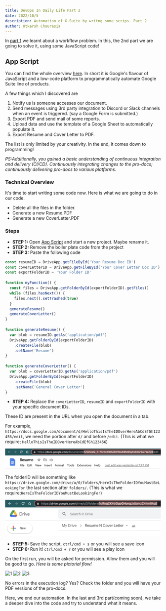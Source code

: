 ```yaml
---
title: DevOps In Daily Life Part 2
date: 2022/10/5
description: Automation of G-Suite by writng some scrips. Part 2
author: Utkarsh Chourasia
---
```


In [part 1](/posts/DevOpsInDailyLife1)  we learnt about a workflow problem. In this, the 2nd part we are going to solve it, using some JavaScript code!

## App Script

You can find the whole overview [here](https://developers.google.com/apps-script/overview). In short it is Google's flavour of JavaScript and a low-code platform to programmatically automate Google Suite line of products.

A few things which I discovered are

1. Notify us is someone accesses our document.
2. Send messages using 3rd party integration to Discord or Slack channels when an event is triggered. (say a Google Form is submitted.)
3. Export PDF and send mail of some reports.
4. Upload data and use the template of a Google Sheet to automatically populate it.
5. Export Resume and Cover Letter to PDF.

The list is only limited by your creativity. In the end, it comes down to programming!

_PS:Additionally, you gained a basic understanding of continuous integration and delivery (CI/CD). Continuously integrating changes to the pro-docs; continuously delivering pro-docs to various platforms._

### Technical Overview

It's time to start writing some code now. Here is what we are going to do in our code.

- Delete all the files in the folder.
- Generate a new Resume.PDF
- Generate a new CoverLetter.PDF

### Steps

- **STEP 1:** Open [App Script](https://script.google.com/home) and start a new project. Maybe rename it.
- **STEP 2:** Remove the boiler plate code from the project
- **STEP 3:** Paste the following code

```js
const resumeID = DriveApp.getFileById('Your Resume Doc ID')
const coverLetterID = DriveApp.getFileById('Your Cover Letter Doc ID')
const exportFolderID = 'Your Folder ID'

function myFunction() {
  const files = DriveApp.getFolderById(exportFolderID).getFiles()
  while (files.hasNext()) {
    files.next().setTrashed(true)
  }
  generateResume()
  generateCoverLetter()
}

function generateResume() {
  var blob = resumeID.getAs('application/pdf')
  DriveApp.getFolderById(exportFolderID)
    .createFile(blob)
    .setName('Resume')
}

function generateCoverLetter() {
  var blob = coverLetterID.getAs('application/pdf')
  DriveApp.getFolderById(exportFolderID)
    .createFile(blob)
    .setName('General Cover Letter')
}
```

- **STEP 4:** Replace the `coverLetterID`, `resumeID` and `exportFolderID` with your specific document IDs.

These ID are present in the URL when you open the document in a tab.

For example, `https://docs.google.com/document/d/HelloThisIsTheIDOverHereAbCdEfGh123456/edit`, we need the portion after `d/` and before `/edit`. (This is what we require; `HelloThisIsTheIDOverHereAbCdEfGh123456`)

![Document ID Extraction](https://raw.githubusercontent.com/busy-in-life/Blog-Image/main/DevOpsInDailyLife/DocID.png)

The folderID will be something like `https://drive.google.com/drive/u/0/folders/HereIsTheFolderIDYouMustBeLookingFor` the last section after `folders/`. (This is what we require;`HereIsTheFolderIDYouMustBeLookingFor`)

![Folder ID Extraction](https://raw.githubusercontent.com/busy-in-life/Blog-Image/main/DevOpsInDailyLife/FolderID.png)

- **STEP 5:** Save the script, `ctrl/cmd + s` or you will see a save icon
- **STEP 6:** Run it! `ctrl/cmd + r` or you will see a play icon

On the first run, you will be asked for permission. Allow them and you will be good to go.
_Here is some pictorial flow!_

![1](/images/DevOpsInDailyLife2/Auth1.png)
![2](/images/DevOpsInDailyLife2/Auth2.png)
![3](/images/DevOpsInDailyLife2/Auth3.png)

No errors in the execution log? Yes? Check the folder and you will have your PDF versions of the pro-docs.

Here, we end our automation. In the last and 3rd part(coming soon), we take a deeper dive into the code and try to understand what it means.
